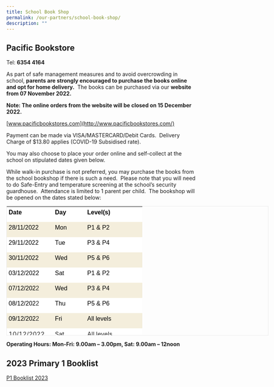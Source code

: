 ```yaml
---
title: School Book Shop
permalink: /our-partners/school-book-shop/
description: ""
---
```

## Pacific Bookstore


Tel: **6354 4164**

As part of safe management measures and to avoid overcrowding in school, **parents are strongly encouraged to purchase the books online and opt for home delivery.**  The books can be purchased via our **website from 07 November 2022.**

**Note: The online orders from the website will be closed on 15 December 2022.**

[www.pacificbookstores.com](http://www.pacificbookstores.com/)

  

Payment can be made via VISA/MASTERCARD/Debit Cards.  Delivery Charge of $13.80 applies (COVID-19 Subsidised rate).

  

You may also choose to place your order online and self-collect at the school on stipulated dates given below.

While walk-in purchase is not preferred, you may purchase the books from the school bookshop if there is such a need.  Please note that you will need to do Safe-Entry and temperature screening at the school’s security guardhouse.  Attendance is limited to 1 parent per child.  The bookshop will be opened on the dates stated below:

  

<table class="iveo_table ives_tab_1 ive_eobj_center" width="0" style="margin: auto; outline: 0px; padding: 0px; clear: both; border: 1px solid rgb(234, 234, 234); border-collapse: collapse; width: 690px; height: 341px;"><tbody class="" style="margin: 0px; outline: 0px; padding: 0px;"><tr class="" style="margin: 0px; outline: 0px; padding: 0px;"><td width="102" class="" style="margin: 0px; outline: 0px; padding: 5px; text-align: left; background: rgb(255, 255, 255); color: rgb(40, 40, 40); width: 112px;"><p class="" style="margin: 0px 0px 10px; outline: 0px; padding: 0px; line-height: 20px !important; color: rgb(0, 0, 0); font-family: &quot;PT Sans&quot;, sans-serif; font-size: 16px;"><b class="" style="margin: 0px; outline: 0px; padding: 0px;"><span class="" style="margin: 0px; outline: 0px; padding: 0px;">Date</span></b></p></td><td width="66" class="" style="margin: 0px; outline: 0px; padding: 5px; text-align: left; background: rgb(255, 255, 255); color: rgb(40, 40, 40); width: 75px;"><p class="" style="margin: 0px 0px 10px; outline: 0px; padding: 0px; line-height: 20px !important; color: rgb(0, 0, 0); font-family: &quot;PT Sans&quot;, sans-serif; font-size: 16px;"><b class="" style="margin: 0px; outline: 0px; padding: 0px;"><span class="" style="margin: 0px; outline: 0px; padding: 0px;">Day</span></b></p></td><td width="132" class="" style="margin: 0px; outline: 0px; padding: 5px; text-align: left; background: rgb(255, 255, 255); color: rgb(40, 40, 40); width: 140px;"><p class="" style="margin: 0px 0px 10px; outline: 0px; padding: 0px; line-height: 20px !important; color: rgb(0, 0, 0); font-family: &quot;PT Sans&quot;, sans-serif; font-size: 16px;"><b class="" style="margin: 0px; outline: 0px; padding: 0px;"><span class="" style="margin: 0px; outline: 0px; padding: 0px;">Level(s)</span></b></p></td></tr><tr class="" style="margin: 0px; outline: 0px; padding: 0px;"><td width="102" class="" style="margin: 0px; outline: 0px; padding: 5px; text-align: left; background: rgb(244, 238, 220); color: rgb(40, 40, 40);"><p class="" style="margin: 0px 0px 10px; outline: 0px; padding: 0px; line-height: 20px !important; color: rgb(0, 0, 0); font-family: &quot;PT Sans&quot;, sans-serif; font-size: 16px;"><span class="" style="margin: 0px; outline: 0px; padding: 0px;">28/11/2022</span></p></td><td width="66" class="" style="margin: 0px; outline: 0px; padding: 5px; text-align: left; background: rgb(244, 238, 220); color: rgb(40, 40, 40);"><p class="" style="margin: 0px 0px 10px; outline: 0px; padding: 0px; line-height: 20px !important; color: rgb(0, 0, 0); font-family: &quot;PT Sans&quot;, sans-serif; font-size: 16px;"><span class="" style="margin: 0px; outline: 0px; padding: 0px;">Mon</span></p></td><td width="132" class="" style="margin: 0px; outline: 0px; padding: 5px; text-align: left; background: rgb(244, 238, 220); color: rgb(40, 40, 40);"><p class="" style="margin: 0px 0px 10px; outline: 0px; padding: 0px; line-height: 20px !important; color: rgb(0, 0, 0); font-family: &quot;PT Sans&quot;, sans-serif; font-size: 16px;"><span class="" style="margin: 0px; outline: 0px; padding: 0px;">P1 &amp; P2</span></p></td></tr><tr class="" style="margin: 0px; outline: 0px; padding: 0px;"><td width="102" class="" style="margin: 0px; outline: 0px; padding: 5px; text-align: left; background: rgb(255, 255, 255); color: rgb(40, 40, 40);"><p class="" style="margin: 0px 0px 10px; outline: 0px; padding: 0px; line-height: 20px !important; color: rgb(0, 0, 0); font-family: &quot;PT Sans&quot;, sans-serif; font-size: 16px;"><span class="" style="margin: 0px; outline: 0px; padding: 0px;">29/11/2022</span></p></td><td width="66" class="" style="margin: 0px; outline: 0px; padding: 5px; text-align: left; background: rgb(255, 255, 255); color: rgb(40, 40, 40);"><p class="" style="margin: 0px 0px 10px; outline: 0px; padding: 0px; line-height: 20px !important; color: rgb(0, 0, 0); font-family: &quot;PT Sans&quot;, sans-serif; font-size: 16px;"><span class="" style="margin: 0px; outline: 0px; padding: 0px;">Tue</span></p></td><td width="132" class="" style="margin: 0px; outline: 0px; padding: 5px; text-align: left; background: rgb(255, 255, 255); color: rgb(40, 40, 40);"><p class="" style="margin: 0px 0px 10px; outline: 0px; padding: 0px; line-height: 20px !important; color: rgb(0, 0, 0); font-family: &quot;PT Sans&quot;, sans-serif; font-size: 16px;"><span class="" style="margin: 0px; outline: 0px; padding: 0px;">P3 &amp; P4</span></p></td></tr><tr class="" style="margin: 0px; outline: 0px; padding: 0px;"><td width="102" class="" style="margin: 0px; outline: 0px; padding: 5px; text-align: left; background: rgb(244, 238, 220); color: rgb(40, 40, 40);"><p class="" style="margin: 0px 0px 10px; outline: 0px; padding: 0px; line-height: 20px !important; color: rgb(0, 0, 0); font-family: &quot;PT Sans&quot;, sans-serif; font-size: 16px;"><span class="" style="margin: 0px; outline: 0px; padding: 0px;">30/11/2022</span></p></td><td width="66" class="" style="margin: 0px; outline: 0px; padding: 5px; text-align: left; background: rgb(244, 238, 220); color: rgb(40, 40, 40);"><p class="" style="margin: 0px 0px 10px; outline: 0px; padding: 0px; line-height: 20px !important; color: rgb(0, 0, 0); font-family: &quot;PT Sans&quot;, sans-serif; font-size: 16px;"><span class="" style="margin: 0px; outline: 0px; padding: 0px;">Wed</span></p></td><td width="132" class="" style="margin: 0px; outline: 0px; padding: 5px; text-align: left; background: rgb(244, 238, 220); color: rgb(40, 40, 40);"><p class="" style="margin: 0px 0px 10px; outline: 0px; padding: 0px; line-height: 20px !important; color: rgb(0, 0, 0); font-family: &quot;PT Sans&quot;, sans-serif; font-size: 16px;"><span class="" style="margin: 0px; outline: 0px; padding: 0px;">P5 &amp; P6</span></p></td></tr><tr class="" style="margin: 0px; outline: 0px; padding: 0px;"><td width="102" class="" style="margin: 0px; outline: 0px; padding: 5px; text-align: left; background: rgb(255, 255, 255); color: rgb(40, 40, 40);"><p class="" style="margin: 0px 0px 10px; outline: 0px; padding: 0px; line-height: 20px !important; color: rgb(0, 0, 0); font-family: &quot;PT Sans&quot;, sans-serif; font-size: 16px;"><span class="" style="margin: 0px; outline: 0px; padding: 0px;">03/12/2022</span></p></td><td width="66" class="" style="margin: 0px; outline: 0px; padding: 5px; text-align: left; background: rgb(255, 255, 255); color: rgb(40, 40, 40);"><p class="" style="margin: 0px 0px 10px; outline: 0px; padding: 0px; line-height: 20px !important; color: rgb(0, 0, 0); font-family: &quot;PT Sans&quot;, sans-serif; font-size: 16px;">Sat</p></td><td width="132" class="" style="margin: 0px; outline: 0px; padding: 5px; text-align: left; background: rgb(255, 255, 255); color: rgb(40, 40, 40);"><p class="" style="margin: 0px 0px 10px; outline: 0px; padding: 0px; line-height: 20px !important; color: rgb(0, 0, 0); font-family: &quot;PT Sans&quot;, sans-serif; font-size: 16px;"><span class="" style="margin: 0px; outline: 0px; padding: 0px;">P1 &amp; P2</span></p></td></tr><tr class="" style="margin: 0px; outline: 0px; padding: 0px;"><td width="102" class="" style="margin: 0px; outline: 0px; padding: 5px; text-align: left; background: rgb(244, 238, 220); color: rgb(40, 40, 40);"><p class="" style="margin: 0px 0px 10px; outline: 0px; padding: 0px; line-height: 20px !important; color: rgb(0, 0, 0); font-family: &quot;PT Sans&quot;, sans-serif; font-size: 16px;"><span class="" style="margin: 0px; outline: 0px; padding: 0px;">07/12/202<font color="#282828" style="margin: 0px; outline: 0px; padding: 0px;">2</font></span></p></td><td width="66" class="" style="margin: 0px; outline: 0px; padding: 5px; text-align: left; background: rgb(244, 238, 220); color: rgb(40, 40, 40);"><p class="" style="margin: 0px 0px 10px; outline: 0px; padding: 0px; line-height: 20px !important; color: rgb(0, 0, 0); font-family: &quot;PT Sans&quot;, sans-serif; font-size: 16px;"><span class="" style="margin: 0px; outline: 0px; padding: 0px;">Wed</span></p></td><td width="132" class="" style="margin: 0px; outline: 0px; padding: 5px; text-align: left; background: rgb(244, 238, 220); color: rgb(40, 40, 40);"><p class="" style="margin: 0px 0px 10px; outline: 0px; padding: 0px; line-height: 20px !important; color: rgb(0, 0, 0); font-family: &quot;PT Sans&quot;, sans-serif; font-size: 16px;"><span class="" style="margin: 0px; outline: 0px; padding: 0px;">P3 &amp; P4</span></p></td></tr><tr class="" style="margin: 0px; outline: 0px; padding: 0px;"><td width="102" class="" style="margin: 0px; outline: 0px; padding: 5px; text-align: left; background: rgb(255, 255, 255); color: rgb(40, 40, 40);"><p class="" style="margin: 0px 0px 10px; outline: 0px; padding: 0px; line-height: 20px !important; color: rgb(0, 0, 0); font-family: &quot;PT Sans&quot;, sans-serif; font-size: 16px;"><span class="" style="margin: 0px; outline: 0px; padding: 0px;">08/12/202<font color="#282828" style="margin: 0px; outline: 0px; padding: 0px;">2</font></span></p></td><td width="66" class="" style="margin: 0px; outline: 0px; padding: 5px; text-align: left; background: rgb(255, 255, 255); color: rgb(40, 40, 40);"><p class="" style="margin: 0px 0px 10px; outline: 0px; padding: 0px; line-height: 20px !important; color: rgb(0, 0, 0); font-family: &quot;PT Sans&quot;, sans-serif; font-size: 16px;">Thu</p></td><td width="132" class="" style="margin: 0px; outline: 0px; padding: 5px; text-align: left; background: rgb(255, 255, 255); color: rgb(40, 40, 40);"><p class="" style="margin: 0px 0px 10px; outline: 0px; padding: 0px; line-height: 20px !important; color: rgb(0, 0, 0); font-family: &quot;PT Sans&quot;, sans-serif; font-size: 16px;"><span class="" style="margin: 0px; outline: 0px; padding: 0px;">P5 &amp; P6</span></p></td></tr><tr class="" style="margin: 0px; outline: 0px; padding: 0px;"><td width="102" class="" style="margin: 0px; outline: 0px; padding: 5px; text-align: left; background: rgb(244, 238, 220); color: rgb(40, 40, 40);"><p class="" style="margin: 0px 0px 10px; outline: 0px; padding: 0px; line-height: 20px !important; color: rgb(0, 0, 0); font-family: &quot;PT Sans&quot;, sans-serif; font-size: 16px;"><span class="" style="margin: 0px; outline: 0px; padding: 0px;">09/12/202<font color="#282828" style="margin: 0px; outline: 0px; padding: 0px;">2<span style="margin: 0px; outline: 0px; padding: 0px;">&nbsp;&nbsp; &nbsp;</span><span style="margin: 0px; outline: 0px; padding: 0px;">&nbsp;&nbsp;</span></font></span></p></td><td width="66" class="" style="margin: 0px; outline: 0px; padding: 5px; text-align: left; background: rgb(244, 238, 220); color: rgb(40, 40, 40);"><p class="" style="margin: 0px 0px 10px; outline: 0px; padding: 0px; line-height: 20px !important; color: rgb(0, 0, 0); font-family: &quot;PT Sans&quot;, sans-serif; font-size: 16px;">Fri</p></td><td width="132" class="" style="margin: 0px; outline: 0px; padding: 5px; text-align: left; background: rgb(244, 238, 220); color: rgb(40, 40, 40);"><p class="" style="margin: 0px 0px 10px; outline: 0px; padding: 0px; line-height: 20px !important; color: rgb(0, 0, 0); font-family: &quot;PT Sans&quot;, sans-serif; font-size: 16px;"><span class="" style="margin: 0px; outline: 0px; padding: 0px;">All levels</span></p></td></tr><tr style="margin: 0px; outline: 0px; padding: 0px;"><td style="margin: 0px; outline: 0px; padding: 5px; text-align: left; background: rgb(255, 255, 255); color: rgb(40, 40, 40);">10/12/2022</td><td style="margin: 0px; outline: 0px; padding: 5px; text-align: left; background: rgb(255, 255, 255); color: rgb(40, 40, 40);">Sat</td><td style="margin: 0px; outline: 0px; padding: 5px; text-align: left; background: rgb(255, 255, 255); color: rgb(40, 40, 40);">All levels</td></tr><tr style="margin: 0px; outline: 0px; padding: 0px;"><td style="margin: 0px; outline: 0px; padding: 5px; text-align: left; background: rgb(244, 238, 220); color: rgb(40, 40, 40);">14/12/2022</td><td style="margin: 0px; outline: 0px; padding: 5px; text-align: left; background: rgb(244, 238, 220); color: rgb(40, 40, 40);">Wed</td><td style="margin: 0px; outline: 0px; padding: 5px; text-align: left; background: rgb(244, 238, 220); color: rgb(40, 40, 40);">All levels</td></tr><tr style="margin: 0px; outline: 0px; padding: 0px;"><td style="margin: 0px; outline: 0px; padding: 5px; text-align: left; background: rgb(255, 255, 255); color: rgb(40, 40, 40);">15/12/2022</td><td style="margin: 0px; outline: 0px; padding: 5px; text-align: left; background: rgb(255, 255, 255); color: rgb(40, 40, 40);">Thu&nbsp;</td><td style="margin: 0px; outline: 0px; padding: 5px; text-align: left; background: rgb(255, 255, 255); color: rgb(40, 40, 40);">All levels</td></tr><tr style="margin: 0px; outline: 0px; padding: 0px;"><td style="margin: 0px; outline: 0px; padding: 5px; text-align: left; background: rgb(244, 238, 220); color: rgb(40, 40, 40);">16/12/2022</td><td style="margin: 0px; outline: 0px; padding: 5px; text-align: left; background: rgb(244, 238, 220); color: rgb(40, 40, 40);">Fri</td><td style="margin: 0px; outline: 0px; padding: 5px; text-align: left; background: rgb(244, 238, 220); color: rgb(40, 40, 40);">All levels</td></tr><tr style="margin: 0px; outline: 0px; padding: 0px;"><td style="margin: 0px; outline: 0px; padding: 5px; text-align: left; background: rgb(255, 255, 255); color: rgb(40, 40, 40);">17/12/2022</td><td style="margin: 0px; outline: 0px; padding: 5px; text-align: left; background: rgb(255, 255, 255); color: rgb(40, 40, 40);">Sat</td><td style="margin: 0px; outline: 0px; padding: 5px; text-align: left; background: rgb(255, 255, 255); color: rgb(40, 40, 40);">All levels</td></tr><tr style="margin: 0px; outline: 0px; padding: 0px;"><td style="margin: 0px; outline: 0px; padding: 5px; text-align: left; background: rgb(244, 238, 220); color: rgb(40, 40, 40);">27/12/2022</td><td style="margin: 0px; outline: 0px; padding: 5px; text-align: left; background: rgb(244, 238, 220); color: rgb(40, 40, 40);">Tue</td><td style="margin: 0px; outline: 0px; padding: 5px; text-align: left; background: rgb(244, 238, 220); color: rgb(40, 40, 40);">All levels<br style="margin: 0px; outline: 0px; padding: 0px;"></td></tr><tr style="margin: 0px; outline: 0px; padding: 0px;"><td style="margin: 0px; outline: 0px; padding: 5px; text-align: left; background: rgb(255, 255, 255); color: rgb(40, 40, 40);">28/12/2022</td><td style="margin: 0px; outline: 0px; padding: 5px; text-align: left; background: rgb(255, 255, 255); color: rgb(40, 40, 40);">Wed</td><td style="margin: 0px; outline: 0px; padding: 5px; text-align: left; background: rgb(255, 255, 255); color: rgb(40, 40, 40);">All levels</td></tr><tr style="margin: 0px; outline: 0px; padding: 0px;"><td style="margin: 0px; outline: 0px; padding: 5px; text-align: left; background: rgb(244, 238, 220); color: rgb(40, 40, 40);">29/12/2022</td><td style="margin: 0px; outline: 0px; padding: 5px; text-align: left; background: rgb(244, 238, 220); color: rgb(40, 40, 40);">Thu</td><td style="margin: 0px; outline: 0px; padding: 5px; text-align: left; background: rgb(244, 238, 220); color: rgb(40, 40, 40);">All levels</td></tr></tbody></table>

  

**Operating Hours: Mon-Fri: 9.00am – 3.00pm, Sat: 9.00am – 12noon**

  

## 2023 Primary 1 Booklist


  
[P1 Booklist 2023](/files/P1%20Booklist%202023.pdf)